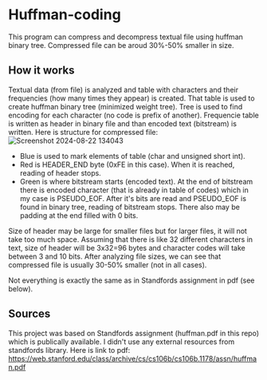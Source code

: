 # Huffman-coding
This program can compress and decompress textual file using huffman binary tree. Compressed file can be aroud 30%-50% smaller in size.
## How it works
Textual data (from file) is analyzed and table with characters and their frequencies (how many times they appear) is created. That table is used to create huffman binary tree (minimized weight tree). Tree is used to find encoding for each character (no code is prefix of another). Frequencie table is written as header in binary file and than encoded text (bitstream) is written. Here is structure for compressed file: 
![Screenshot 2024-08-22 134043](https://github.com/user-attachments/assets/e212fbe6-fbb3-4051-bcc3-1083a43cec8a)

- Blue is used to mark elements of table (char and unsigned short int).
- Red is HEADER_END byte (0xFE in this case). When it is reached, reading of header stops.
- Green is where bitstream starts (encoded text). At the end of bitstream there is encoded character (that is already in table of codes) which in my case is PSEUDO_EOF. After it's bits are read and PSEUDO_EOF is found in binary tree, reading of bitstream stops. There also may be padding at the end filled with 0 bits.

Size of header may be large for smaller files but for larger files, it will not take too much space. Assuming that there is like 32 different characters in text, size of header will be 3x32=96 bytes and character codes will take between 3 and 10 bits. After analyzing file sizes, we can see that compressed file is usually 30-50% smaller (not in all cases).

Not everything is exactly the same as in Standfords assignment in pdf (see below).

## Sources
This project was based on Standfords assignment (huffman.pdf in this repo) which is publically available. I didn't use any external resources from standfords library. Here is link to pdf: https://web.stanford.edu/class/archive/cs/cs106b/cs106b.1178/assn/huffman.pdf
